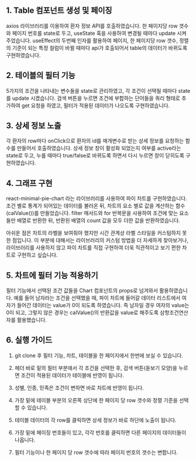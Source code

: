 

## 1. Table 컴포넌트 생성 및 페이징


axios 라이브러리를 이용하여 환자 정보 API를 호출하였습니다.
한 페이지당 row 갯수와 페이지 번호를 state로 두고, useState 훅을 사용하여 변경될 때마다 update 시켜주었습니다.
useEffect의 두번째 인자를 활용하여 페이지, 한 페이지당 row 갯수, 정렬의 기준이 되는 특정 컬럼이 바뀔 때마다 api가 호출되어서 table의 데이터가 바뀌도록 구현하였습니다.


## 2. 테이블의 필터 기능



5가지의 조건을 나타내는 변수들을 state로 관리하였고, 각 조건이 선택될 때마다 state를 update 시켰습니다.
검색 버튼을 누르면 조건에 부합하는 단어들을 쿼리 형태로 추가하여 get 요청을 하였고, 필터가 적용된 데이터가 나오도록 구현하였습니다.

## 3. 상세 정보 노출


각 환자의 row마다 onClick으로 환자의 id를 매개변수로 받는 상세 정보를 요청하는 함수를 만들어서 호출하였습니다.
상세 정보 창이 활성화 되었는지 여부를 active라는 state로 두고, 누를 때마다 true/false로 바뀌도록 하면서 다시 누르면 창이 닫히도록 구현하였습니다.


## 4. 그래프 구현


react-minimal-pie-chart 라는 라이브러리를 사용하여 파이 차트를 구현하였습니다. 
조건 별로 통계가 되어있는 데이터를 불러온 뒤, 차트의 요소 별로 값을 계산하는 함수(calValue())를 만들었습니다.
filter 매서드와 for 반복문을 사용하여 조건에 맞는 요소들만 배열로 반환한 뒤, 반환된 배열의 count 값을 모두 더한 값을 반환하였습니다.

아쉬운 점은 차트의 라벨을 보여줘야 했지만 시간 관계상 라벨 스타일을 커스텀하지 못한 점입니다.
이 부분에 대해서는 라이브러리의 커스텀 방법을 더 자세하게 찾아보거나, 라이브러리를 사용하지 않고 파이 차트를 직접 구현하여 더욱 직관적이고 보기 편한 차트로 구현하고 싶습니다.


## 5. 차트에 필터 기능 적용하기


필터 기능에서 선택된 조건 값들을 Chart 컴포넌트의 props로 넘겨와서 활용하였습니다.
예를 들어 남자라는 조건을 선택했을 때, 파이 차트에 들어갈 데이터 리스트에서 여자가 들어간 데이터는 value가 0이 되도록 하였습니다.
즉 남자일 경우 여자의 value는 0이 되고, 그렇지 않은 경우는 calValue()의 반환값을 value로 해주도록 삼항조건연산자를 활용했습니다.


## 6. 실행 가이드
1. git clone 후 필터 기능, 차트, 테이블을 한 페이지에서 한번에 보실 수 있습니다.
2. 헤더 바로 밑의 필터 부분에서 각 조건을 선택한 후, 검색 버튼(돋보기 모양)을 누르면 조건이 적용된 데이터가 테이블에 반영이 됩니다.
3. 성별, 인종, 민족은 조건이 변하면 바로 차트에 반영이 됩니다.

4. 가장 밑에 테이블 부분의 오른쪽 상단에 한 페이지 당 row 갯수와 정렬 기준을 선택할 수 있습니다.
5. 테이블 데이터의 각 row를 클릭하면 상세 정보가 바로 하단에 노출이 됩니다.

6. 가장 밑에 페이징 번호들이 있고, 각각 번호를 클릭하면 다른 페이지의 데이터들이 나옵니다.
7. 필터 기능이나 한 페이지 당 row 갯수에 따라 페이지 번호의 갯수는 변합니다.
